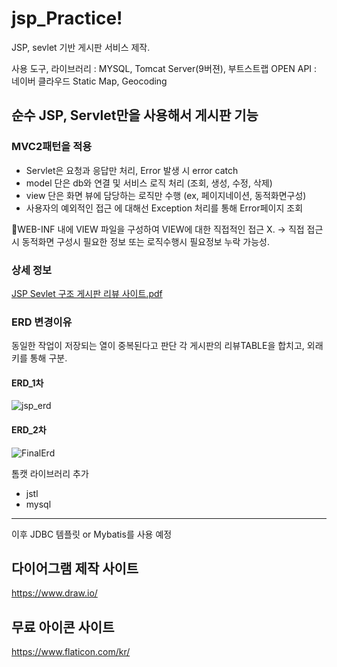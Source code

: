 # jsp_Practice!
JSP, sevlet 기반 게시판 서비스 제작.


사용 도구, 라이브러리 : MYSQL, Tomcat Server(9버젼), 부트스트랩
OPEN API : 네이버 클라우드 Static Map, Geocoding 


## 순수 JSP, Servlet만을 사용해서 게시판 기능

### MVC2패턴을 적용
- Servlet은 요청과 응답만 처리, Error 발생 시 error catch
- model 단은 db와 연결 및 서비스 로직 처리 (조회, 생성, 수정, 삭제)
- view 단은 화면 뷰에 담당하는 로직만 수행 (ex, 페이지네이션, 동적화면구성) 
- 사용자의 예외적인 접근 에 대해선 Exception 처리를 통해 Error페이지 조회

🎇WEB-INF 내에 VIEW 파일을 구성하여 VIEW에 대한 직접적인 접근 X. -> 직접 접근시 동적화면 구성시 필요한 정보 또는 로직수행시 필요정보 누락 가능성.

### 상세 정보
[JSP Sevlet 구조  게시판 리뷰 사이트.pdf](https://github.com/jobmania/jsp_Practice/files/11167419/JSP.Sevlet.pdf)



### ERD 변경이유
동일한 작업이 저장되는 열이 중복된다고 판단 각 게시판의 리뷰TABLE을 합치고, 외래 키를 통해 구분. 

#### ERD_1차

![jsp_erd](https://user-images.githubusercontent.com/108961843/227095351-310d8e54-4c70-4ae7-83bc-7ca2c1666471.png)

#### ERD_2차
![FinalErd](https://user-images.githubusercontent.com/108961843/229397631-600d6146-fa7e-40bd-b09a-04613c213b20.png)



톰캣 라이브러리 추가
+ jstl
+ mysql



-------------------------
이후 JDBC 템플릿 or Mybatis를 사용 예정




## 다이어그램 제작 사이트
https://www.draw.io/
## 무료 아이콘 사이트
https://www.flaticon.com/kr/
